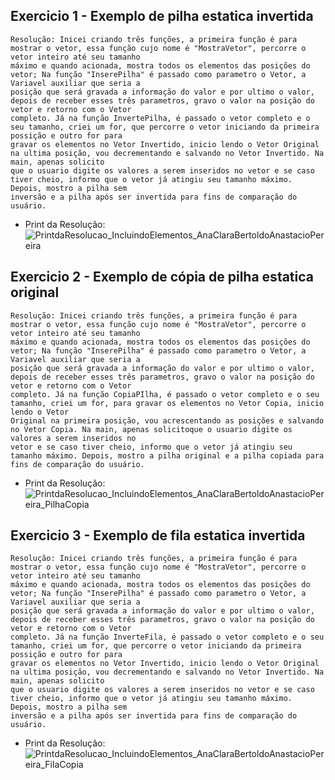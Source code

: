 ## Exercicio 1 - Exemplo de pilha estatica invertida 

    Resolução: Inicei criando três funções, a primeira função é para mostrar o vetor, essa função cujo nome é "MostraVetor", percorre o vetor inteiro até seu tamanho
    máximo e quando acionada, mostra todos os elementos das posições do vetor; Na função "InserePilha" é passado como parametro o Vetor, a Variavel auxiliar que seria a
    posição que será gravada a informação do valor e por ultimo o valor, depois de receber esses três parametros, gravo o valor na posição do vetor e retorno com o Vetor
    completo. Já na função InvertePilha, é passado o vetor completo e o seu tamanho, criei um for, que percorre o vetor iniciando da primeira possição e outro for para 
    gravar os elementos no Vetor Invertido, inicio lendo o Vetor Original na ultima posição, vou decrementando e salvando no Vetor Invertido. Na main, apenas solicito
    que o usuario digite os valores a serem inseridos no vetor e se caso tiver cheio, informo que o vetor já atingiu seu tamanho máximo. Depois, mostro a pilha sem 
    inversão e a pilha após ser invertida para fins de comparação do usuário.
      

+ Print da Resolução:  ![PrintdaResolucao_IncluindoElementos_AnaClaraBertoldoAnastacioPereira](https://user-images.githubusercontent.com/101759772/203784080-cc864406-d74b-498b-b3b5-cfc0563d56a0.jpg)

## Exercicio 2 -  Exemplo de cópia de pilha estatica original

    Resolução: Inicei criando três funções, a primeira função é para mostrar o vetor, essa função cujo nome é "MostraVetor", percorre o vetor inteiro até seu tamanho
    máximo e quando acionada, mostra todos os elementos das posições do vetor; Na função "InserePilha" é passado como parametro o Vetor, a Variavel auxiliar que seria a
    posição que será gravada a informação do valor e por ultimo o valor, depois de receber esses três parametros, gravo o valor na posição do vetor e retorno com o Vetor
    completo. Já na função CopiaPIlha, é passado o vetor completo e o seu tamanho, criei um for, para gravar os elementos no Vetor Copia, inicio lendo o Vetor       
    Original na primeira posição, vou acrescentando as posições e salvando no Vetor Copia. Na main, apenas solicitoque o usuario digite os valores a serem inseridos no  
    vetor e se caso tiver cheio, informo que o vetor já atingiu seu tamanho máximo. Depois, mostro a pilha original e a pilha copiada para fins de comparação do usuário.
      
+ Print da Resolução: ![PrintdaResolucao_IncluindoElementos_AnaClaraBertoldoAnastacioPereira_PilhaCopia](https://user-images.githubusercontent.com/101759772/203788598-611a6c49-c4ea-4725-90ea-82c3aff4ce76.jpg)

## Exercicio 3 - Exemplo de fila estatica invertida 

    Resolução: Inicei criando três funções, a primeira função é para mostrar o vetor, essa função cujo nome é "MostraVetor", percorre o vetor inteiro até seu tamanho
    máximo e quando acionada, mostra todos os elementos das posições do vetor; Na função "InserePilha" é passado como parametro o Vetor, a Variavel auxiliar que seria a
    posição que será gravada a informação do valor e por ultimo o valor, depois de receber esses três parametros, gravo o valor na posição do vetor e retorno com o Vetor
    completo. Já na função InverteFila, é passado o vetor completo e o seu tamanho, criei um for, que percorre o vetor iniciando da primeira possição e outro for para 
    gravar os elementos no Vetor Invertido, inicio lendo o Vetor Original na ultima posição, vou decrementando e salvando no Vetor Invertido. Na main, apenas solicito
    que o usuario digite os valores a serem inseridos no vetor e se caso tiver cheio, informo que o vetor já atingiu seu tamanho máximo. Depois, mostro a pilha sem 
    inversão e a pilha após ser invertida para fins de comparação do usuário.

+ Print da Resolução: ![PrintdaResolucao_IncluindoElementos_AnaClaraBertoldoAnastacioPereira_FilaCopia](https://user-images.githubusercontent.com/101759772/203792484-ed070dad-e070-47d7-bd56-765dea65cacd.jpg)
